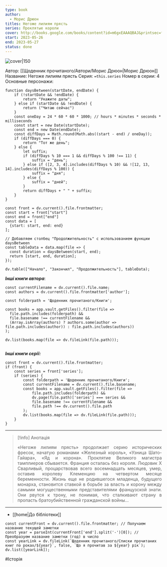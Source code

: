 ```yaml
---
type: book
author:
  - Морис Дрюон
titles: Негоже лилиям прясть
series: Проклятые короли
cover: http://books.google.com/books/content?id=m6gxEAAAQBAJ&printsec=frontcover&img=1&zoom=1&edge=curl&source=gbs_api
start: 2023-05-26
end: 2023-05-27
status: done
---
```

![cover|150](Морис%20Дрюон%20-%20Негоже%20лилиям%20прясть.jpg)

Автор: [[Щоденник прочитаного/Автори/Морис Дрюон|Морис Дрюон]]
Название: Негоже лилиям прясть
Серия: `=this.series`
Номер в серии: 4
Основные персонажи:

```dataviewjs
function daysBetween(startDate, endDate) {
	if (!startDate && !endDate) { 
		return "Укажите даты"; 
	} else if (startDate && !endDate) {
		return ("Читаю сейчас")
	}
	const oneDay = 24 * 60 * 60 * 1000; // hours * minutes * seconds * milliseconds
	const start = new Date(startDate);
	const end = new Date(endDate);
	const diffDays = Math.round(Math.abs((start - end) / oneDay));
	if (diffDays === 0) {
		return "Тот же день";   
	} else {
		let suffix;     
	    if (diffDays % 10 === 1 && diffDays % 100 !== 11) {
		    suffix = "день";     
	    } else if ([2, 3, 4].includes(diffDays % 10) && ![12, 13, 14].includes(diffDays % 100)) {
			suffix = "дня";     
		} else {       
			suffix = "дней";     
		}          
		return diffDays + " " + suffix;   
	} 
}  

const front = dv.current().file.frontmatter;
const start = front["start"]
const end = front["end"]
const data = [
  {start: start, end: end}
];

// Добавляем столбец "Продолжительность" с использованием функции daysBetween
const tableData = data.map(file => {
  const duration = daysBetween(start, end);
  return [start, end, duration];
});

dv.table(["Начало", "Закончил", "Продолжительность"], tableData);
```
***Інші книги автора***:
```dataviewjs
const currentFilename = dv.current().file.name;
const authors = dv.current().file.frontmatter['author'];

const folderpath = 'Щоденник прочитаного/Книги';

const books = app.vault.getFiles().filter(file =>
  file.path.includes(folderpath) &&
  file.basename !== currentFilename &&
  (Array.isArray(authors) ? authors.some(author => file.path.includes(author)) : file.path.includes(authors))
);

dv.list(books.map(file => dv.fileLink(file.path)));


```
***Інші книги серії:***
```dataviewjs
const front = dv.current().file.frontmatter;
if (front) {
	const series = front['series'];
	if (series) {
		const folderpath = 'Щоденник прочитаного/Книги';
		const currentFilename = dv.current().file.basename;
		const books = app.vault.getFiles().filter(file =>  
			file.path.includes(folderpath) && 
			dv.page(file.path)['series'] === series && 
			file.basename !== currentFilename &&
			file.path !== dv.current().file.path 
		);
		dv.list(books.map(file => dv.fileLink(file.path)));
	}
}

```

---
>[!info] Анотація
><p align="justify">«Негоже лилиям прясть» продолжает серию исторических фресок, начатую романами «Железный король», «Узница Шато-Гайара», «Яд и корона». Проклятие Великого магистра тамплиеров сбывается. Франция осталась без короля. Людовик X Сварливый, процарствовав всего восемнадцать месяцев, умер, оставив королеву Клеменцию на четвертом месяце беременности. Жизнь еще не родившегося младенца, будущего монарха, становится ставкой в борьбе за власть и корону между самыми могущественными представителями французской знати. Они рвутся к трону, не понимая, что сталкивают страну в пропасть братоубийственной гражданской войны...</p>

___
- [[home|До бібліотеки]]
```dataviewjs
const currentFront = dv.current().file.frontmatter; // Получаем название текущей заметки
const year = parseInt(currentFront['end'].split('-')[0]); // Преобразуем название заметки (год) в число
const yearLink = dv.fileLink(`Щоденник прочитаного/Списки прочитаних книг по роках/${year}`, false, `Що я прочитав за ${year} рік`);
dv.list([yearLink]);
```

#Історія